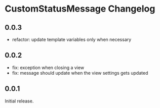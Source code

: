 # CustomStatusMessage Changelog

## 0.0.3

- refactor: update template variables only when necessary

## 0.0.2

- fix: exception when closing a view
- fix: message should update when the view settings gets updated

## 0.0.1

Initial release.
